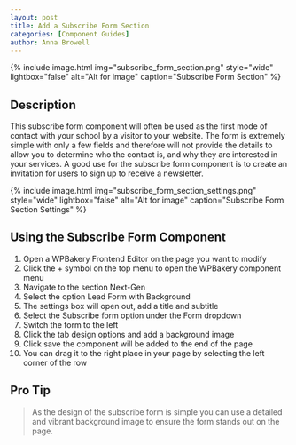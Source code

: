 ```yaml
---
layout: post
title: Add a Subscribe Form Section
categories: [Component Guides]
author: Anna Browell
---
```

{% include image.html img="subscribe_form_section.png" style="wide" lightbox="false" alt="Alt for image" caption="Subscribe Form Section" %}


## Description

This subscribe form component will often be used as the first mode of contact with your school by a visitor to your website. The form is extremely simple with only a few fields and therefore will not provide the details to allow you to determine who the contact is, and why they are interested in your services. A good use for the subscribe form component is to create an invitation for users to sign up to receive a newsletter.


{% include image.html img="subscribe_form_section_settings.png" style="wide" lightbox="false" alt="Alt for image" caption="Subscribe Form Section Settings" %}


## Using the Subscribe Form Component


1. Open a WPBakery Frontend Editor on the page you want to modify
2. Click the + symbol on the top menu to open the WPBakery component menu
3. Navigate to the section Next-Gen
4. Select the option Lead Form with Background
5. The settings box will open out, add a title and subtitle
6. Select the Subscribe form option under the Form dropdown
7. Switch the form to the left
7. Click the tab design options and add a background image
8. Click save the component will be added to the end of the page
9. You can drag it to the right place in your page by selecting the left corner of the row



## Pro Tip
> As the design of the subscribe form is simple you can use a detailed and vibrant background image to ensure the form stands out on the page.

